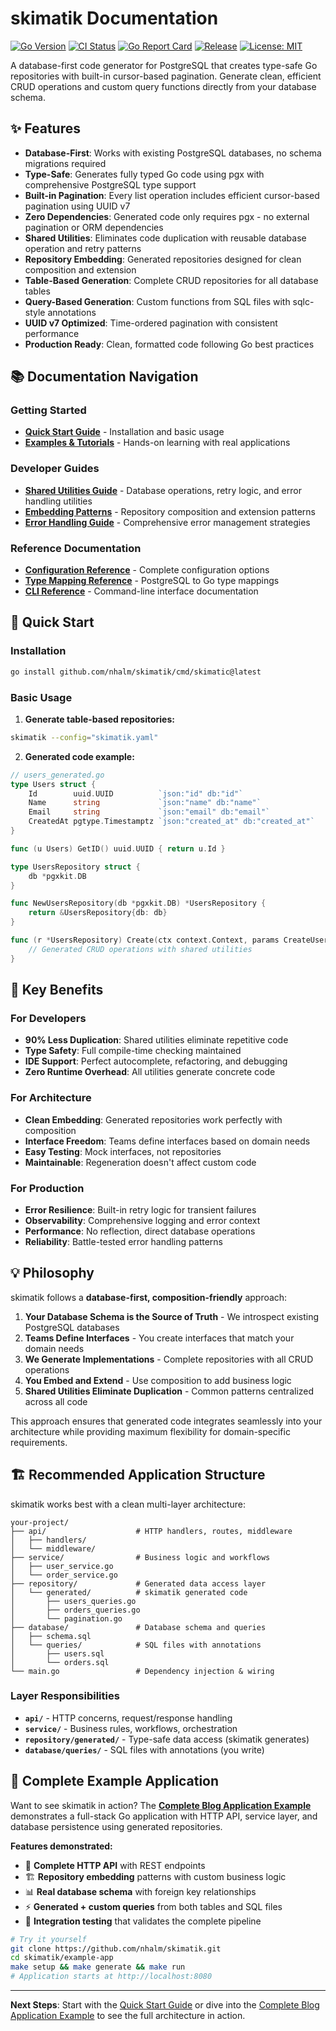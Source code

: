 # skimatik Documentation

[![Go Version](https://img.shields.io/github/go-mod/go-version/nhalm/skimatik)](https://golang.org/doc/devel/release.html)
[![CI Status](https://github.com/nhalm/skimatik/actions/workflows/ci.yml/badge.svg)](https://github.com/nhalm/skimatik/actions/workflows/ci.yml)
[![Go Report Card](https://goreportcard.com/badge/github.com/nhalm/skimatik)](https://goreportcard.com/report/github.com/nhalm/skimatik)
[![Release](https://img.shields.io/github/v/release/nhalm/skimatik)](https://github.com/nhalm/skimatik/releases)
[![License: MIT](https://img.shields.io/badge/License-MIT-yellow.svg)](https://opensource.org/licenses/MIT)

A database-first code generator for PostgreSQL that creates type-safe Go repositories with built-in cursor-based pagination. Generate clean, efficient CRUD operations and custom query functions directly from your database schema.

## ✨ Features

- **Database-First**: Works with existing PostgreSQL databases, no schema migrations required
- **Type-Safe**: Generates fully typed Go code using pgx with comprehensive PostgreSQL type support
- **Built-in Pagination**: Every list operation includes efficient cursor-based pagination using UUID v7
- **Zero Dependencies**: Generated code only requires pgx - no external pagination or ORM dependencies
- **Shared Utilities**: Eliminates code duplication with reusable database operation and retry patterns
- **Repository Embedding**: Generated repositories designed for clean composition and extension
- **Table-Based Generation**: Complete CRUD repositories for all database tables
- **Query-Based Generation**: Custom functions from SQL files with sqlc-style annotations
- **UUID v7 Optimized**: Time-ordered pagination with consistent performance
- **Production Ready**: Clean, formatted code following Go best practices

## 📚 Documentation Navigation

### Getting Started
- **[Quick Start Guide](Quick-Start-Guide)** - Installation and basic usage
- **[Examples & Tutorials](Examples-and-Tutorials)** - Hands-on learning with real applications

### Developer Guides
- **[Shared Utilities Guide](Shared-Utilities-Guide)** - Database operations, retry logic, and error handling utilities
- **[Embedding Patterns](Embedding-Patterns)** - Repository composition and extension patterns
- **[Error Handling Guide](Error-Handling-Guide)** - Comprehensive error management strategies

### Reference Documentation
- **[Configuration Reference](Configuration-Reference)** - Complete configuration options
- **[Type Mapping Reference](Type-Mapping-Reference)** - PostgreSQL to Go type mappings
- **[CLI Reference](CLI-Reference)** - Command-line interface documentation

## 🚀 Quick Start

### Installation

```bash
go install github.com/nhalm/skimatik/cmd/skimatic@latest
```

### Basic Usage

1. **Generate table-based repositories:**
```bash
skimatik --config="skimatik.yaml"
```

2. **Generated code example:**
```go
// users_generated.go
type Users struct {
    Id        uuid.UUID          `json:"id" db:"id"`
    Name      string             `json:"name" db:"name"`
    Email     string             `json:"email" db:"email"`
    CreatedAt pgtype.Timestamptz `json:"created_at" db:"created_at"`
}

func (u Users) GetID() uuid.UUID { return u.Id }

type UsersRepository struct {
    db *pgxkit.DB
}

func NewUsersRepository(db *pgxkit.DB) *UsersRepository {
    return &UsersRepository{db: db}
}

func (r *UsersRepository) Create(ctx context.Context, params CreateUsersParams) (*Users, error) {
    // Generated CRUD operations with shared utilities
}
```

## 🎯 Key Benefits

### For Developers
- **90% Less Duplication**: Shared utilities eliminate repetitive code
- **Type Safety**: Full compile-time checking maintained
- **IDE Support**: Perfect autocomplete, refactoring, and debugging
- **Zero Runtime Overhead**: All utilities generate concrete code

### For Architecture
- **Clean Embedding**: Generated repositories work perfectly with composition
- **Interface Freedom**: Teams define interfaces based on domain needs
- **Easy Testing**: Mock interfaces, not repositories
- **Maintainable**: Regeneration doesn't affect custom code

### For Production
- **Error Resilience**: Built-in retry logic for transient failures
- **Observability**: Comprehensive logging and error context
- **Performance**: No reflection, direct database operations
- **Reliability**: Battle-tested error handling patterns

## 💡 Philosophy

skimatik follows a **database-first, composition-friendly** approach:

1. **Your Database Schema is the Source of Truth** - We introspect existing PostgreSQL databases
2. **Teams Define Interfaces** - You create interfaces that match your domain needs
3. **We Generate Implementations** - Complete repositories with all CRUD operations
4. **You Embed and Extend** - Use composition to add business logic
5. **Shared Utilities Eliminate Duplication** - Common patterns centralized across all code

This approach ensures that generated code integrates seamlessly into your architecture while providing maximum flexibility for domain-specific requirements.

## 🏗️ Recommended Application Structure

skimatik works best with a clean multi-layer architecture:

```
your-project/
├── api/                    # HTTP handlers, routes, middleware
│   ├── handlers/
│   └── middleware/
├── service/                # Business logic and workflows
│   ├── user_service.go
│   └── order_service.go
├── repository/             # Generated data access layer
│   └── generated/          # skimatik generated code
│       ├── users_queries.go
│       ├── orders_queries.go
│       └── pagination.go
├── database/               # Database schema and queries
│   ├── schema.sql
│   └── queries/            # SQL files with annotations
│       ├── users.sql
│       └── orders.sql
└── main.go                 # Dependency injection & wiring
```

### Layer Responsibilities
- **`api/`** - HTTP concerns, request/response handling
- **`service/`** - Business rules, workflows, orchestration
- **`repository/generated/`** - Type-safe data access (skimatik generates)
- **`database/queries/`** - SQL files with annotations (you write)

## 📖 Complete Example Application

Want to see skimatik in action? The **[Complete Blog Application Example](examples#-complete-blog-application-example)** demonstrates a full-stack Go application with HTTP API, service layer, and database persistence using generated repositories.

**Features demonstrated:**
- 🔗 **Complete HTTP API** with REST endpoints
- 🏗️ **Repository embedding** patterns with custom business logic  
- 📊 **Real database schema** with foreign key relationships
- ⚡ **Generated + custom queries** from both tables and SQL files
- 🧪 **Integration testing** that validates the complete pipeline

```bash
# Try it yourself
git clone https://github.com/nhalm/skimatik.git
cd skimatik/example-app
make setup && make generate && make run
# Application starts at http://localhost:8080
```

---

**Next Steps**: Start with the [Quick Start Guide](quick-start) or dive into the [Complete Blog Application Example](examples#-complete-blog-application-example) to see the full architecture in action. 